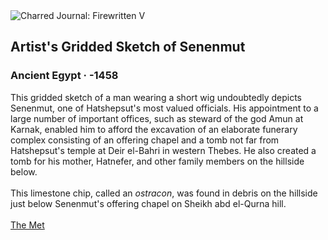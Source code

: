 <div class="artwork-of-the-day">
  <div class="container">
    <div class="img-wrapper">
      <img
        src="https://uploads3.wikiart.org/00244/images/ancient-egyptian-painting/dt1534.jpg!Large.jpg"
        alt="Charred Journal: Firewritten V" />
    </div>
    <div class="artwork-detail">
      <div class="artwork-origin"> 
        <h2 class="artwork-name">Artist's Gridded Sketch of Senenmut</h2>
        <h3 class="artist">
          Ancient Egypt
                    ·  -1458
        </h3>
      </div>
      <p class="description">
        <span class="artwork-description-text ng-binding" ng-bind-html="viewModel.ArtworkOfTheDay.Description | unsafe">This gridded sketch of a man wearing a short wig undoubtedly depicts Senenmut, one of Hatshepsut's most valued officials. His appointment to a large number of important offices, such as steward of the god Amun at Karnak, enabled him to afford the excavation of an elaborate funerary complex consisting of an offering chapel and a tomb not far from Hatshepsut's temple at Deir el-Bahri in western Thebes. He also created a tomb for his mother, Hatnefer, and other family members on the hillside below.<br><br>This limestone chip, called an <i>ostracon</i>, was found in debris on the hillside just below Senenmut's offering chapel on Sheikh abd el-Qurna hill. <br><br><a target="_blank" href="https://www.metmuseum.org/art/collection/search/547684">The Met</a></span>
                        <div class="text-shadow-container" ng-show="showShadow" style=""></div>
      </p>
    </div>
  </div>

</div>
